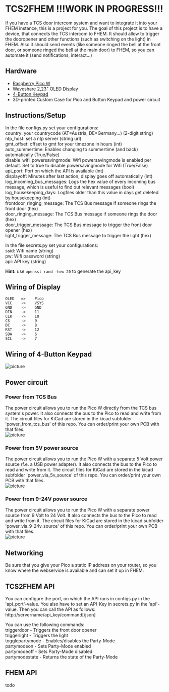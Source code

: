 # TCS2FHEM  !!!WORK IN PROGRESS!!!

If you have a TCS door intercom system and want to integrate it into your FHEM instance, this is a project for you. The goal of this project is to have a device, that connects the TCS intercom to FHEM. It should allow to trigger the dooropener and other functions (such as switching on the light) in FHEM. Also it should send events (like someone ringed the bell at the front door, or someone ringed the bell at the main door) to FHEM, so you can automate it (send notifications, interact...)  

## Hardware  
* [Raspberry Pico W](https://mk0.at/pico-w)  
* [Waveshare 2,23" OLED Display](https://mk0.at/waveshare-oled)  
* [4-Button Keypad](https://mk0.at/4-keypad)  
* 3D-printed Custom Case for Pico and Button Keypad and power circuit

## Instructions/Setup
In the file configs.py set your configurations:  
country: your countrycode (AT=Austria, DE=Germany...) (2-digit string)  
ntp_host: set a ntp server (string url)  
gmt_offset: offset to gmt for your timezone in hours (int)  
auto_summertime: Enables changing to summertime (and back) automatically (True/False)  
disable_wifi_powersavingmode: Wifi powersavingmode is enabled per default. Set to true to disable powersavingmode for Wifi (True/False)  
api_port: Port on which the API is available (int)  
displayoff: Minutes after last action, display goes off automatically (int)  
log_incoming_bus_messages: Logs the hex value of every incoming bus message, which is useful to find out relevant messages (bool)  
log_housekeeping_days: Logfiles older than this value in days get deleted by housekeeping (int)  
frontdoor_ringing_message: The TCS Bus message if someone rings the front door (hex)  
door_ringing_message: The TCS Bus message if someone rings the door (hex)  
door_trigger_message: The TCS Bus message to trigger the front door opener (hex)  
light_trigger_message: The TCS Bus message to trigger the light (hex)  

In the file secrets.py set your configurations:  
ssid: Wifi name (string)  
pw: Wifi password (string)  
api: API key (string)  

**Hint:** use `openssl rand -hex 20` to generate the api_key

## Wiring of Display  
```
OLED   =>    Pico  
VCC    ->    VSYS  
GND    ->    GND  
DIN    ->    11  
CLK    ->    10  
CS     ->    9  
DC     ->    8  
RST    ->    12  
SDA    ->    6  
SCL    ->    7   
```

## Wiring of 4-Button Keypad  
![picture](https://git.kmpr.at/kamp/TCS2FHEM/raw/branch/main/docs/4-key-pad-connector.png)  

## Power circuit  
### Power from TCS Bus  
The power circuit allows you to run the Pico W directly from the TCS bus system's power. It also connects the bus to the Pico to read and write from it. The circuit files for KiCad are stored in the kicad subfolder 'power_from_tcs_bus' of this repo. You can order/print your own PCB with that files.  
![picture](https://git.kmpr.at/kamp/TCS2FHEM/raw/branch/main/docs/pico_tcs_bus.png)  

### Power from 5V power source
The power circuit allows you to run the Pico W with a separate 5 Volt power source (f.e. a USB power adapter). It also connects the bus to the Pico to read and write from it. The circuit files for KiCad are stored in the kicad subfolder 'power_via_5v_source' of this repo. You can order/print your own PCB with that files.  
![picture](https://git.kmpr.at/kamp/TCS2FHEM/raw/branch/main/docs/pico_tcs_5v.png)  

### Power from 9-24V power source
The power circuit allows you to run the Pico W with a separate power source from 9 Volt to 24 Volt. It also connects the bus to the Pico to read and write from it. The circuit files for KiCad are stored in the kicad subfolder 'power_via_9-24v_source' of this repo. You can order/print your own PCB with that files.  
![picture](https://git.kmpr.at/kamp/TCS2FHEM/raw/branch/main/docs/pico_tcs_9-24v.png)  

## Networking  
Be sure that you give your Pico a static IP address on your router, so you know where the webservice is available and can set it up in FHEM.

## TCS2FHEM API  
You can configure the port, on which the API runs in configs.py in the 'api_port'-value. You also have to set an API-Key in secrets.py in the 'api'-value. Then you can call the API as follows:  
http://servername/api_key/command[/json]  

You can use the following commands:  
triggerdoor - Triggers the front door opener  
triggerlight - Triggers the light  
togglepartymode - Enables/disables the Party-Mode  
partymodeon - Sets Party-Mode enabled  
partymodeoff - Sets Party-Mode disabled  
partymodestate - Returns the state of the Party-Mode  

## FHEM API  
todo